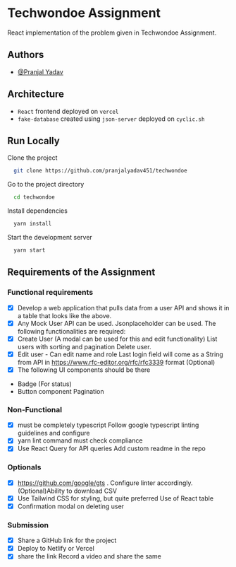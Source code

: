 
# Techwondoe Assignment

React implementation of the problem given in Techwondoe Assignment.

## Authors

- [@Pranjal Yadav](https://www.github.com/octokatherine)

## Architecture

- `React` frontend deployed on `vercel`
- `fake-database` created using `json-server` deployed on `cyclic.sh`

## Run Locally

Clone the project

```bash
  git clone https://github.com/pranjalyadav451/techwondoe
```

Go to the project directory

```bash
  cd techwondoe
```

Install dependencies

```bash
  yarn install
```

Start the development server

```bash
  yarn start
```

## Requirements of the Assignment

### Functional requirements

- [x]  Develop a web application that pulls data from a user API and shows it in a table that looks like the above.
- [x]  Any Mock User API can be used. Jsonplaceholder can be used. The following functionalities are required:
- [x]  Create User (A modal can be used for this and edit functionality) List users with sorting and pagination Delete user.
- [x]  Edit user - Can edit name and role Last login field will come as a String from API in <https://www.rfc-editor.org/rfc/rfc3339> format (Optional)
- [x]  The following UI components should be there
  - Badge (For status)
  - Button component Pagination

### Non-Functional

- [x]  must be completely typescript Follow google typescript linting guidelines and configure
- [x]  yarn lint command must check compliance
- [x]  Use React Query for API queries Add custom readme in the repo

### Optionals

- [x]  <https://github.com/google/gts> . Configure linter accordingly. (Optional)Ability to download CSV
- [x]  Use Tailwind CSS for styling, but quite preferred Use of React table
- [x]  Confirmation modal on deleting user 
### Submission
- [x]  Share a GitHub link for the project 
- [x] Deploy to Netlify or Vercel 
- [x] share the link Record a video and share the same
